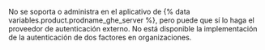 No se soporta o administra en el aplicativo de {% data variables.product.prodname_ghe_server %}, pero puede que sí lo haga el proveedor de autenticación externo. No está disponible la implementación de la autenticación de dos factores en organizaciones.
